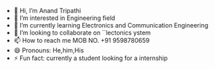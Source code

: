 - 👋 Hi, I’m Anand Tripathi
- 👀 I’m interested in Engineering field 
- 🌱 I’m currently learning Electronics and Communication Engineering
- 💞️ I’m looking to collaborate on ``lectonics ystem 
- 📫 How to reach me MOB NO. +91 9598780659
- 😄 Pronouns: He,him,His
- ⚡ Fun fact: currently a student looking for a internship

<!---
IITianAnand/IITianAnand is a ✨ special ✨ repository because its `README.md` (this file) appears on your GitHub profile.
You can click the Preview link to take a look at your changes.
--->
